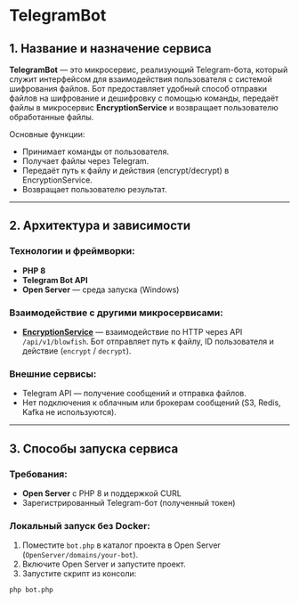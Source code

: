 # TelegramBot

## 1. Название и назначение сервиса

**TelegramBot** — это микросервис, реализующий Telegram-бота, который служит интерфейсом для взаимодействия пользователя с системой шифрования файлов. Бот предоставляет удобный способ отправки файлов на шифрование и дешифровку с помощью команды, передаёт файлы в микросервис **EncryptionService** и возвращает пользователю обработанные файлы.

Основные функции:
- Принимает команды от пользователя.
- Получает файлы через Telegram.
- Передаёт путь к файлу и действия (encrypt/decrypt) в EncryptionService.
- Возвращает пользователю результат.

---

## 2. Архитектура и зависимости

### Технологии и фреймворки:
- **PHP 8**
- **Telegram Bot API**
- **Open Server** — среда запуска (Windows)

### Взаимодействие с другими микросервисами:
- **[EncryptionService](https://github.com/your-org/EncryptionService)** — взаимодействие по HTTP через API `/api/v1/blowfish`. Бот отправляет путь к файлу, ID пользователя и действие (`encrypt` / `decrypt`).

### Внешние сервисы:
- Telegram API — получение сообщений и отправка файлов.
- Нет подключения к облачным или брокерам сообщений (S3, Redis, Kafka не используются).

---

## 3. Способы запуска сервиса

### Требования:
- **Open Server** с PHP 8 и поддержкой CURL
- Зарегистрированный Telegram-бот (полученный токен)

### Локальный запуск без Docker:
1. Поместите `bot.php` в каталог проекта в Open Server (`OpenServer/domains/your-bot`).
2. Включите Open Server и запустите проект.
3. Запустите скрипт из консоли:
```bash
php bot.php
